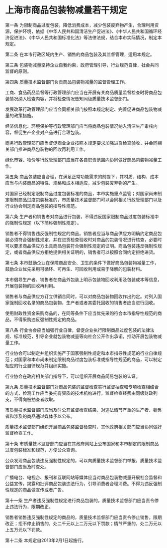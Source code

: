 # 上海市商品包装物减量若干规定



第一条 为限制商品过度包装，降低消费成本，减少包装废弃物产生，合理利用资源，保护环境，依据《中华人民共和国清洁生产促进法》、《中华人民共和国循环经济促进法》、《中华人民共和国标准化法》等法律法规，结合本市实际情况，制定本规定。

第二条 在本市行政区域内生产、销售的商品包装及其监督管理，适用本规定。

第三条 包装物减量坚持企业自我约束，政府管理引导，行业规范自律，社会共同监督的原则。

第四条 质量技术监督部门负责商品包装物减量的监督管理工作。

工商、食品药品监督等行政管理部门应当在开展有关商品质量监督检查时将商品包装情况纳入检查内容，并将检查情况告知同级质量技术监督部门。

发展改革行政管理部门应当会同相关部门按照本规定制定、完善促进商品包装物减量的政策措施。

经济信息化、环境保护等行政管理部门应当将商品包装情况纳入清洁生产审核内容，督促生产企业对产品进行合理包装。

商务行政管理部门应当督促商业企业按照本规定要求加强进货检查验收，并会同相关部门推进商品包装物的回收再利用工作。

绿化市容、物价等行政管理部门应当在各自职责范围内协同做好商品包装物减量工作。

第五条 商品包装应当合理，在满足正常功能需求的前提下，其材质、结构、成本应当与内装商品的特性、规格和成本相适应，减少包装废弃物的产生。

对国家已经制定限制商品过度包装标准的商品，本市实施重点监管；对国家尚未制定限制商品过度包装标准的，市质量技术监督部门可以会同相关行政管理部门以及行业协会制定商品包装的指导性规范。

第六条 生产者和销售者对商品进行包装，不得违反国家限制商品过度包装标准中的强制性规定（以下简称强制性规定）。

销售者不得销售违反强制性规定的商品。销售者应当与商品供应方明确约定商品包装必须符合强制性规定，并在进货检查验收时对商品的包装情况进行核查，必要时可以要求商品供应方出具商品包装符合强制性规定的证明。商品包装违反强制性规定，或者商品供应方拒绝提供相关证明的，销售者可以按照合同约定拒绝进货。

第七条 本市鼓励企业在保障商品安全、卫生的条件下做好商品包装物减量工作，鼓励企业优先采用可循环、可再生、可回收利用或易于降解的包装材料。

本市倡导生产者、销售者在商品外包装上明示包装物回收利用及包装成本等信息，开展包装物的回收再利用。

销售者与商品供应方订立供销合同时，可以对商品包装物回收作出约定。对列入国家强制回收名录的商品包装物，生产者或者其委托回收的销售者应当进行回收。

使用财政性资金采购商品的，在同等条件下应当优先采购符合本市指导性规范的商品，不得采购违反强制性规定的商品。

第八条 行业协会应当加强行业自律，督促企业执行限制商品过度包装的法律法规、标准规范，引导企业就包装物减量等向社会公开作出承诺，推动开展包装物减量工作。

行业协会可以制定并组织实施严于国家强制性规定和本市指导性规范的行业自律规范；对国家和本市尚未制定限制商品过度包装标准或指导性规范的商品，可以制定相应的行业自律规范并组织实施。

行业协会在政府相关部门指导下，可以组织开展商品简易包装的认证。

第九条 质量技术监督部门对商品包装的监督检查实行监督抽查和专项检查相结合的方式，检测工作应当委托有资质的技术机构进行。监督检查经费由同级财政列支，不得向被抽查者收取。

市质量技术监督部门应当及时公开监督检查结果，对违法情节严重的生产者、销售者和涉及的商品通过媒体予以公布。

质量技术监督部门组织开展商品包装监督检查时，其他政府相关部门应当协同做好监督检查工作。

第十条 市质量技术监督部门应当在其政府网站上公布国家和本市制定的限制商品过度包装标准和规范，方便公众查询。

公众发现商品包装违反强制性规定的，可以向质量技术监督部门举报，质量技术监督部门应当及时查处。

广播电台、电视台、报刊和互联网站等媒体应当对商品包装物减量开展社会监督和公益宣传，揭露和批评商品包装违法行为，引导消费者合理消费。不得为违反强制性规定的商品做宣传或者广告。

第十一条 生产者违反强制性规定进行商品包装的，质量技术监督部门应当责令停止违法行为，限期改正。

销售者销售违反强制性规定的商品的，质量技术监督部门应当责令停止销售，限期改正；拒不停止销售的，处二千元以上二万元以下罚款；情节严重的，处二万元以上五万元以下罚款。

第十二条 本规定自2013年2月1日起施行。